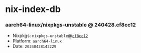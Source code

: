 # nix-index-db
### aarch64-linux/nixpkgs-unstable @ 240428.cf8cc12
- Nixpkgs: `nixpkgs-unstable`@[`cf8cc12`](https://github.com/NixOS/nixpkgs/commit/cf8cc1201be8bc71b7cbbbdaf349b22f4f99c7ae)
- Platform: `aarch64-linux`
- Date: `20240428142229`
